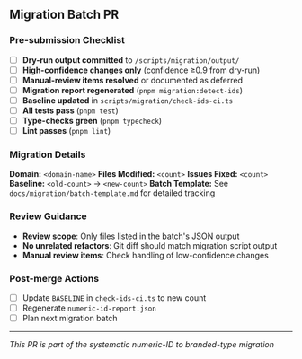 ## Migration Batch PR

### Pre-submission Checklist

- [ ] **Dry-run output committed** to `/scripts/migration/output/`
- [ ] **High-confidence changes only** (confidence ≥0.9 from dry-run)
- [ ] **Manual-review items resolved** or documented as deferred
- [ ] **Migration report regenerated** (`pnpm migration:detect-ids`)
- [ ] **Baseline updated** in `scripts/migration/check-ids-ci.ts`
- [ ] **All tests pass** (`pnpm test`)
- [ ] **Type-checks green** (`pnpm typecheck`)
- [ ] **Lint passes** (`pnpm lint`)

### Migration Details

**Domain:** `<domain-name>`
**Files Modified:** `<count>`
**Issues Fixed:** `<count>`
**Baseline:** `<old-count>` → `<new-count>`
**Batch Template:** See `docs/migration/batch-template.md` for detailed tracking

### Review Guidance

- **Review scope**: Only files listed in the batch's JSON output
- **No unrelated refactors**: Git diff should match migration script output
- **Manual review items**: Check handling of low-confidence changes

### Post-merge Actions

- [ ] Update `BASELINE` in `check-ids-ci.ts` to new count
- [ ] Regenerate `numeric-id-report.json`
- [ ] Plan next migration batch

---

_This PR is part of the systematic numeric-ID to branded-type migration_
